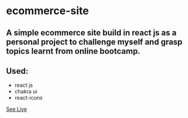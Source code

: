 # ecommerce-site

## A simple ecommerce site build in react js as a personal project to challenge myself and grasp topics learnt from online bootcamp.

## Used:
* react js
* chakra ui
* react-icons

[See Live](https://storeit-ash.netlify.app/)
